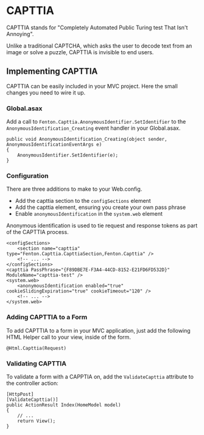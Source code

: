 # CAPTTIA

CAPTTIA stands for "Completely Automated Public Turing test That Isn't Annoying".

Unlike a traditional CAPTCHA, which asks the user to decode text from an image or solve a puzzle, CAPTTIA is invisible to end users.

## Implementing CAPTTIA

CAPTTIA can be easily included in your MVC project. Here the small changes you need to wire it up.

### Global.asax

Add a call to `Fenton.Capttia.AnonymousIdentifier.SetIdentifier` to the `AnonymousIdentification_Creating` event handler in your Global.asax.

    public void AnonymousIdentification_Creating(object sender, AnonymousIdentificationEventArgs e)
    {
        AnonymousIdentifier.SetIdentifier(e);
    }

### Configuration

There are three additions to make to your Web.config.

 - Add the capttia section to the `configSections` element
 - Add the capttia element, ensuring you create your own pass phrase
 - Enable `anonymousIdentification` in the `system.web` element

Anonymous identification is used to tie request and response tokens as part of the CAPTTIA process.

    <configSections>
        <section name="capttia" type="Fenton.Capttia.CapttiaSection,Fenton.Capttia" />
        <!-- ... -->
    </configSections>
    <capttia PassPhrase="{F89DBE7E-F3A4-44CD-8152-E21FD6FD532D}" ModuleName="capttia-test" />
    <system.web>
        <anonymousIdentification enabled="true" cookieSlidingExpiration="true" cookieTimeout="120" />
        <!-- ... -->
    </system.web>

### Adding CAPTTIA to a Form

To add CAPTTIA to a form in your MVC application, just add the following HTML Helper call to your view, inside of the form.

    @Html.Capttia(Request)

### Validating CAPTTIA

To validate a form with a CAPPTIA on, add the `ValidateCapttia` attribute to the controller action:

    [HttpPost]
    [ValidateCapttia()]
    public ActionResult Index(HomeModel model)
    {
        // ...
        return View();
    }
